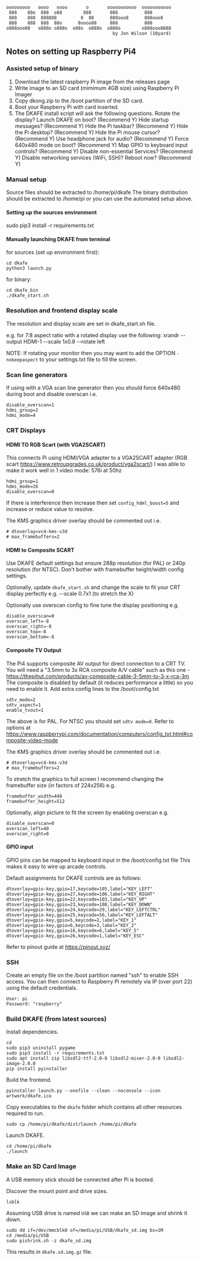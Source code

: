 ```
ooooooooo   oooo   oooo       o       ooooooooooo  ooooooooooo
 888    88o  888  o88        888       888          888
 888    888  888888         8  88      888ooo8      888ooo8
 888    888  888  88o      8oooo88     888          888
o888ooo88   o888o o888o  o88o  o888o  o888o        o888ooo8888
                                        by Jon Wilson (10yard)
```

## Notes on setting up Raspberry Pi4


### Assisted setup of binary

1. Download the latest raspberry Pi image from the releases page 
2. Write image to an SD card (mimimum 4GB size) using Raspberry Pi Imager
2. Copy dkong.zip to the /boot partition of the SD card.
3. Boot your Raspberry Pi with card inserted.
4. The DKAFE install script will ask the following questions. 
	 Rotate the display?
	 Launch DKAFE on boot?                    (Recommend Y)
	 Hide startup messages?                   (Recommend Y)
	 Hide the Pi taskbar?                     (Recommend Y)
	 Hide the Pi desktop?                     (Recommend Y)
	 Hide the Pi mouse cursor?                (Recommend Y)
	 Use headphone jack for audio?            (Recommend Y)
	 Force 640x480 mode on boot?              (Recommend Y)
	 Map GPIO to keyboard input controls?     (Recommend Y)
	 Disable non-essential Services?          (Recommend Y)
	 Disable networking services (WiFi, SSH)?
	 Reboot now?                              (Recommend Y)	 


### Manual setup

Source files should be extracted to /home/pi/dkafe
The binary distribution should be extracted to /home/pi or you can use the automated setup above.


#### Setting up the sources environment

sudo pip3 install -r requirements.txt


#### Manually launching DKAFE from terminal

for sources (set up environment first):

```
cd dkafe
python3 launch.py
```

for binary:

```
cd dkafe_bin
./dkafe_start.sh
```


### Resolution and frontend display scale

The resolution and display scale are set in dkafe_start.sh file.

e.g. for 7:8 aspect ratio with a rotated display use the following:
	xrandr --output HDMI-1 --scale 1x0.8 --rotate left
	
NOTE: If rotating your monitor then you may want to add the OPTION `-nokeepaspect` to your settings.txt file to fill the screen.


### Scan line generators

If using with a VGA scan line generator then you should force 640x480 during boot and disable overscan i.e.

```
disable_overscan=1
hdmi_group=2
hdmi_mode=4
```


### CRT Displays


#### HDMI TO RGB Scart (with VGA2SCART)

This connects Pi using HDMI/VGA adapter to a VGA2SCART adapter (RGB scart https://www.retroupgrades.co.uk/product/vga2scart/)
I was able to make it work well in 1 video mode: 576i at 50hz

```
hdmi_group=1
hdmi_mode=26
disable_overscan=0
```

If there is interference then increase then set ```config_hdml_boost=5``` and increase or reduce value to resolve.

The KMS graphics driver overlay should be commented out i.e.

```
# dtoverlay=vc4-kms-v3d
# max_framebuffers=2
```


#### HDMI to Composite SCART

Use DKAFE default settings but ensure 288p resolution (for PAL) or 240p resolution (for NTSC).
Don't bother with framebuffer height/width config settings.

Optionally, update ```dkafe_start.sh``` and change the scale to fit your CRT display perfectly e.g. --scale 0.7x1  (to stretch the X) 

Optionally use overscan config to fine tune the display positioning e.g.

```
disable_overscan=0
overscan_left=-8
overscan_right=-8
overscan_top=-8
overscan_bottom=-8
```


#### Composite TV Output

The Pi4 supports composite AV output for direct connection to a CRT TV.
You will need a "3.5mm to 3x RCA composite A/V cable" such as this one - https://thepihut.com/products/av-composite-cable-3-5mm-to-3-x-rca-3m
The composite is disabled by default (it reduces performance a little) so you need to enable it.
Add extra config lines to the /boot/config.txt

```
sdtv_mode=2
sdtv_aspect=1
enable_tvout=1
```

The above is for PAL.  For NTSC you should set ```sdtv mode=0```.  Refer to options at https://www.raspberrypi.com/documentation/computers/config_txt.html#composite-video-mode

The KMS graphics driver overlay should be commented out i.e.

```
# dtoverlay=vc4-kms-v3d
# max_framebuffers=2
```

To stretch the graphics to full screen I recommend changing the framebuffer size (in factors of 224x256) e.g.


```
framebuffer_width=448
framebuffer_height=512
```

Optionally,  align picture to fit the screen by enabling overscan e.g.

```
disable_overscan=0
overscan_left=40
overscan_right=8
```


#### GPIO input

GPIO pins can be mapped to keyboard input in the /boot/config.txt file
This makes it easy to wire up arcade controls.

Default assignments for DKAFE controls are as follows:

```
dtoverlay=gpio-key,gpio=17,keycode=105,label="KEY_LEFT"
dtoverlay=gpio-key,gpio=27,keycode=106,label="KEY_RIGHT"
dtoverlay=gpio-key,gpio=22,keycode=103,label="KEY_UP"
dtoverlay=gpio-key,gpio=23,keycode=108,label="KEY_DOWN"
dtoverlay=gpio-key,gpio=24,keycode=29,label="KEY_LEFTCTRL"
dtoverlay=gpio-key,gpio=25,keycode=56,label="KEY_LEFTALT"
dtoverlay=gpio-key,gpio=5,keycode=2,label="KEY_1"
dtoverlay=gpio-key,gpio=6,keycode=3,label="KEY_2"
dtoverlay=gpio-key,gpio=16,keycode=6,label="KEY_5"
dtoverlay=gpio-key,gpio=26,keycode=1,label="KEY_ESC"
```

Refer to pinout guide at https://pinout.xyz/


### SSH

Create an empty file on the /boot partition named "ssh" to enable SSH access.
You can then connect to Raspberry Pi remotely via IP (over port 22) using the default credentials.

```
User: pi
Password: "raspberry"
```


### Build DKAFE (from latest sources)

Install dependencies.

```
cd
sudo pip3 uninstall pygame
sudo pip3 install -r requirements.txt
sudo apt install zip libsdl2-ttf-2.0-0 libsdl2-mixer-2.0-0 libsdl2-image-2.0.0
pip install pyinstaller
```

Build the frontend.

```
pyinstaller launch.py --onefile --clean --noconsole --icon artwork/dkafe.ico
```
	
Copy executables to the ```dkafe``` folder which contains all other resources required to run.

```
sudo cp /home/pi/dkafe/dist/launch /home/pi/dkafe
```

Launch DKAFE.

```
cd /home/pi/dkafe	
./launch
```


### Make an SD Card Image

A USB memory stick should be connected after Pi is booted.

Discover the mount point and drive sizes.

```
lsblk
```

Assuming USB drive is named ```USB``` we can make an SD image and shrink it down.

```
sudo dd if=/dev/mmcblk0 of=/media/pi/USB/dkafe_sd.img bs=1M
cd /media/pi/USB
sudo pishrink.sh -z dkafe_sd.img
```

This results in ```dkafe.sd.img.gz``` file.